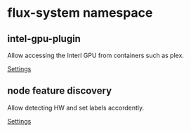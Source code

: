 # flux-system namespace

## intel-gpu-plugin

Allow accessing the Interl GPU from containers such as plex.

[Settings](intel-gpu-plugin)

## node feature discovery

Allow detecting HW and set labels accordently.

[Settings](node-feature-discovery)